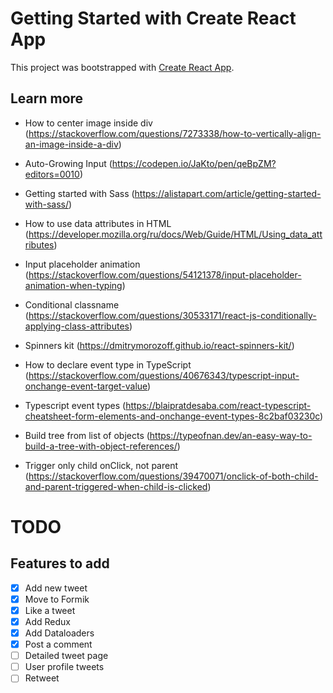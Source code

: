 # Getting Started with Create React App

This project was bootstrapped with [Create React App](https://github.com/facebook/create-react-app).

## Learn more

- How to center image inside div (https://stackoverflow.com/questions/7273338/how-to-vertically-align-an-image-inside-a-div)

- Auto-Growing Input (https://codepen.io/JaKto/pen/qeBpZM?editors=0010)

- Getting started with Sass (https://alistapart.com/article/getting-started-with-sass/)

- How to use data attributes in HTML (https://developer.mozilla.org/ru/docs/Web/Guide/HTML/Using_data_attributes)

- Input placeholder animation (https://stackoverflow.com/questions/54121378/input-placeholder-animation-when-typing)

- Conditional classname (https://stackoverflow.com/questions/30533171/react-js-conditionally-applying-class-attributes)

- Spinners kit (https://dmitrymorozoff.github.io/react-spinners-kit/)

- How to declare event type in TypeScript (https://stackoverflow.com/questions/40676343/typescript-input-onchange-event-target-value)

- Typescript event types (https://blaipratdesaba.com/react-typescript-cheatsheet-form-elements-and-onchange-event-types-8c2baf03230c)

- Build tree from list of objects (https://typeofnan.dev/an-easy-way-to-build-a-tree-with-object-references/)

- Trigger only child onClick, not parent (https://stackoverflow.com/questions/39470071/onclick-of-both-child-and-parent-triggered-when-child-is-clicked)

# TODO

## Features to add

- [x] Add new tweet
- [x] Move to Formik
- [x] Like a tweet
- [x] Add Redux
- [x] Add Dataloaders
- [x] Post a comment
- [ ] Detailed tweet page
- [ ] User profile tweets
- [ ] Retweet
